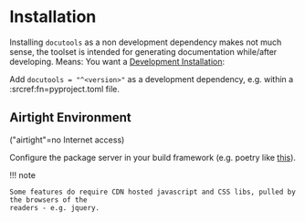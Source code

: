 # Installation

Installing `docutools` as a non development dependency makes not much sense, the toolset is intended
for generating documentation while/after developing. Means: You want a [Development Installation](./dev_install.md):

Add `docutools = "^<version>"` as a development dependency, e.g. within a :srcref:fn=pyproject.toml file.

## Airtight Environment

("airtight"=no Internet access)

Configure the package server in your build framework (e.g. poetry like [this](https://python-poetry.org/docs/repositories/)).

!!! note

    Some features do require CDN hosted javascript and CSS libs, pulled by the browsers of the
    readers - e.g. jquery.




